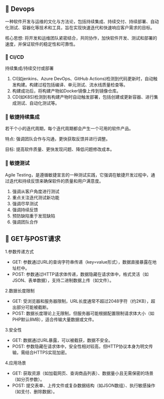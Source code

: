## 📌 Devops

一种软件开发与运维的文化与方法论，包括持续集成、持续交付、持续部署、自动化测试、容器化等技术和工具，旨在实现快速迭代和快速响应客户需求的目标。

核心思想: 将开发和运维团队紧密结合，共同协作，加快软件开发、测试和部署的速度，并保证软件的稳定性和可靠性。

### 🚁 CI/CD

持续集成/持续交付或部署

1. CI(如jenkins、Azure DevOps、GitHub Actions)检测到代码更新时，自动触发构建。构建过程包括编译、单元测试、流水线质量检查等。
2. 构建成功后，将构建产物如Docker镜像上传到镜像仓库。
3. CD(如K8S)检测到有构建产物时自动触发部署，包括创建或更新容器、进行集成测试、自动化测试等。

### 🚁 敏捷持续集成

若干个小的迭代周期，每个迭代周期都会产生一个可用的软件产品。 

特点: 强调团队合作与沟通，更快获取反馈并进行调整。

目标: 提高软件质量、更快发现问题、降低问题修改成本。

### 🚁 敏捷测试

Agile Testing，是遵循敏捷宣言的一种测试实践，它强调在敏捷开发过程中，通过迭代和持续反馈来确保软件的质量和用户满意度。

1. 强调从客户角度进行测试
2. 重点关注迭代测试新功能
3. 强调尽早测试
4. 强调持续反馈
5. 预防缺陷重于发现缺陷
6. 强调团队合作

## 📌 GET与POST请求

1.参数传递方式

* GET: 参数通过URL的查询字符串传递（key=value形式），数据直接暴露在地址栏中。
* POST: 参数通过HTTP请求体传递，数据隐藏在请求体中，格式灵活（如JSON、表单数据），支持二进制数据上传（如文件）。

2.数据长度限制

* GET: 受浏览器和服务器限制，URL长度通常不超过2048字符（约2KB），超出部分可能被截断。
* POST: 数据长度理论上无限制，但服务器可能根据配置限制请求体大小（如PHP默认8MB），适合传输大量数据或文件。

3.安全性

* GET: 数据通过URL暴露，可以被截获，数据不安全。
* POST: 参数隐藏在请求体中，安全性相对较高，但HTTP协议本身为明文传输，需结合HTTPS实现加密。

4.应用场景

* GET: 获取资源（如加载网页、查询商品列表）、数据量小且无需保密的场景（如分页参数）。
* POST: 提交表单、上传文件或复杂数据结构（如JSON数组）、执行敏感操作（如支付、删除数据）。